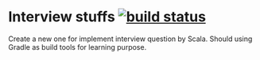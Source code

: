 Interview stuffs [![build status](https://travis-ci.org/zhouqianli/interview.svg?branch=master)](https://travis-ci.org/zhouqianli/interview)
===============

Create a new one for implement interview question by Scala.  Should using Gradle as build tools for learning purpose.
